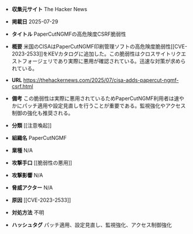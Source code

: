 - **収集元サイト**
The Hacker News

- **掲載日**
2025-07-29

- **タイトル**
PaperCutNGMFの高危険度CSRF脆弱性

- **概要**
米国のCISAはPaperCutNGMF印刷管理ソフトの高危険度脆弱性[[CVE-2023-2533]]をKEVカタログに追加した。この脆弱性はクロスサイトリクエストフォージェリであり実際に悪用が確認されている。迅速な対策が求められている。

- **URL**
https://thehackernews.com/2025/07/cisa-adds-papercut-ngmf-csrf.html

- **備考**
この脆弱性は実際に悪用されているためPaperCutNGMF利用者は速やかにパッチ適用や設定見直しを行うことが重要である。監視強化やアクセス制御の強化も推奨される。

- **分類**
[[注意喚起]]

- **組織名**
PaperCutNGMF

- **業種**
N/A

- **攻撃手口**
[[脆弱性の悪用]]

- **攻撃影響**
N/A

- **脅威アクター**
N/A

- **原因**
[[CVE-2023-2533]]

- **対処方法**
不明

- **ハッシュタグ**
パッチ適用、設定見直し、監視強化、アクセス制御強化
